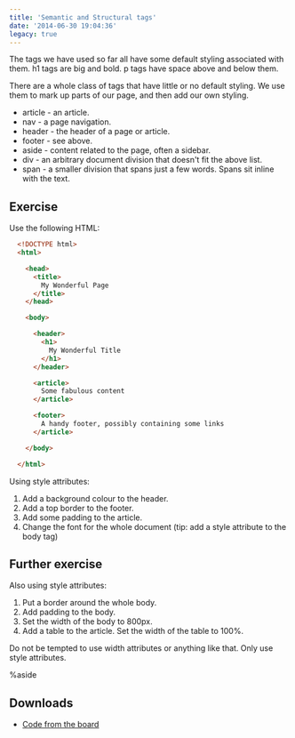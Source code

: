 ```yaml
---
title: 'Semantic and Structural tags'
date: '2014-06-30 19:04:36'
legacy: true
---
```


The tags we have used so far all have some default styling associated with them. h1 tags are big and bold. p tags have space above and below them.

There are a whole class of tags that have little or no default styling. We use them to mark up parts of our page, and then add our own styling.

- article - an article.
- nav - a page navigation.
- header - the header of a page or article.
- footer - see above.
- aside - content related to the page, often a sidebar.
- div - an arbitrary document division that doesn't fit the above list.
- span - a smaller division that spans just a few words. Spans sit inline with the text.

## Exercise

Use the following HTML:

```html
  <!DOCTYPE html>
  <html>

    <head>
      <title>
        My Wonderful Page
      </title>
    </head>

    <body>

      <header>
        <h1>
          My Wonderful Title
        </h1>
      </header>

      <article>
        Some fabulous content
      </article>

      <footer>
        A handy footer, possibly containing some links
      </article>

    </body>

  </html>
```

Using style attributes:

1. Add a background colour to the header.
2. Add a top border to the footer.
3. Add some padding to the article.
4. Change the font for the whole document (tip: add a style attribute to the body tag)

## Further exercise

Also using style attributes:

1. Put a border around the whole body.
2. Add padding to the body.
3. Set the width of the body to 800px.
4. Add a table to the article. Set the width of the table to 100%.

Do not be tempted to use width attributes or anything like that. Only use style attributes.

%aside

## Downloads

- [Code from the board](https://www.dropbox.com/sh/za246fttv2fk3rp/AACS6kF00yGrCKJXXcbCM8hGa?dl=1)
